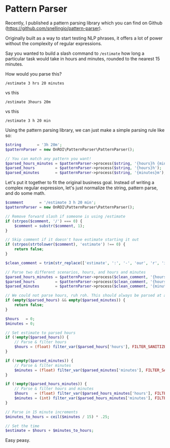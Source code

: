 # Pattern Parser

Recently, I published a pattern parsing library which you can find on Github (https://github.com/snellingio/pattern-parser).

Originally built as a way to start testing NLP phrases, it offers a lot of power without the complexity of regular expressions.

Say you wanted to build a slash command to `/estimate` how long a particular task would take in hours and minutes, rounded to the nearest 15 minutes.

How would you parse this?
```angular2html
/estimate 3 hrs 20 minutes
```

vs this

```angular2html
/estimate 3hours 20m
```

vs this

```
/estimate 3 h 20 min
```

Using the pattern parsing library, we can just make a simple parsing rule like so:

```php
$string       = '3h 20m';
$patternParser = new OnROI\PatternParser\PatternParser();

// You can match any pattern you want!
$parsed_hours_minutes = $patternParser->process($string, '{hours}h {minutes}m');
$parsed_hours         = $patternParser->process($string, '{hours}h');
$parsed_minutes       = $patternParser->process($string, '{minutes}m');
```

Let's put it together to fit the original business goal. Instead of writing a complex regular expression, let's just normalize the string, pattern parse, and do some math.

```php
$comment       = '/estimate 3 h 20 min';
$patternParser = new OnROI\PatternParser\PatternParser();

// Remove forward slash if someone is using /estimate
if (strpos($comment, '/') === 0) {
    $comment = substr($comment, 1);
}

// Skip comment if it doesn't have estimate starting it out
if (strpos(strtolower($comment), 'estimate') !== 0) {
    return false;
}

$clean_comment = trim(str_replace(['estimate', ':', '-', 'our', 'r', 'in', 'ute', 's'], '', strtolower($comment)));

// Parse two different scenarios, hours, and hours and minutes
$parsed_hours_minutes = $patternParser->process($clean_comment, '{hours}h {minutes}m');
$parsed_hours         = $patternParser->process($clean_comment, '{hours}h');
$parsed_minutes       = $patternParser->process($clean_comment, '{minutes}m');

// We could not parse hours, ruh roh. This should always be parsed at a minimum.
if (empty($parsed_hours) && empty($parsed_minutes)) {
    return false;
}

$hours   = 0;
$minutes = 0;

// Set estimate to parsed hours
if (!empty($parsed_hours)) {
    // Parse & filter hours
    $hours = (float) filter_var($parsed_hours['hours'], FILTER_SANITIZE_NUMBER_FLOAT, FILTER_FLAG_ALLOW_FRACTION);
}

if (!empty($parsed_minutes)) {
    // Parse & filter minutes
    $minutes = (float) filter_var($parsed_minutes['minutes'], FILTER_SANITIZE_NUMBER_INT);
}

if (!empty($parsed_hours_minutes)) {
    // Parse & filter hours and minutes
    $hours   = (float) filter_var($parsed_hours_minutes['hours'], FILTER_SANITIZE_NUMBER_FLOAT, FILTER_FLAG_ALLOW_FRACTION);
    $minutes = (int) filter_var($parsed_hours_minutes['minutes'], FILTER_SANITIZE_NUMBER_INT);
}

// Parse in 15 minute increments
$minutes_to_hours = ceil($minutes / 15) * .25;

// Set the time
$estimate = $hours + $minutes_to_hours;
```

Easy peasy.